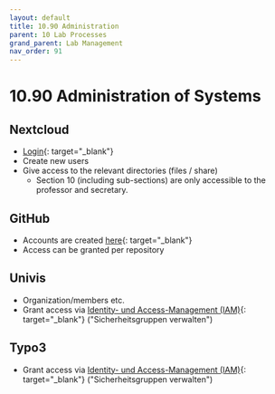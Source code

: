 ```yaml
---
layout: default
title: 10.90 Administration
parent: 10 Lab Processes
grand_parent: Lab Management
nav_order: 91
---
```


# 10.90 Administration of Systems

## Nextcloud

- [Login](https://nc-2272638881871040784.nextcloud-ionos.com){: target="_blank"}
- Create new users
- Give access to the relevant directories (files / share)
  - Section 10 (including sub-sections) are only accessible to the professor and secretary.

## GitHub

- Accounts are created [here](https://github.com/join){: target="_blank"}
- Access can be granted per repository

## Univis

- Organization/members etc.
- Grant access via [Identity- und Access-Management (IAM)](https://iam.uni-bamberg.de){: target="_blank"} ("Sicherheitsgruppen verwalten")

## Typo3

- Grant access via [Identity- und Access-Management (IAM)](https://iam.uni-bamberg.de){: target="_blank"} ("Sicherheitsgruppen verwalten")

